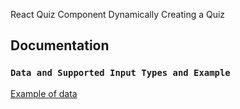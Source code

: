 React Quiz Component Dynamically Creating a Quiz

## Documentation


### `Data and Supported Input Types and Example`
[Example of data](https://github.com/chris-shepard/react-quiz/blob/master/quiz/data-types.js)






